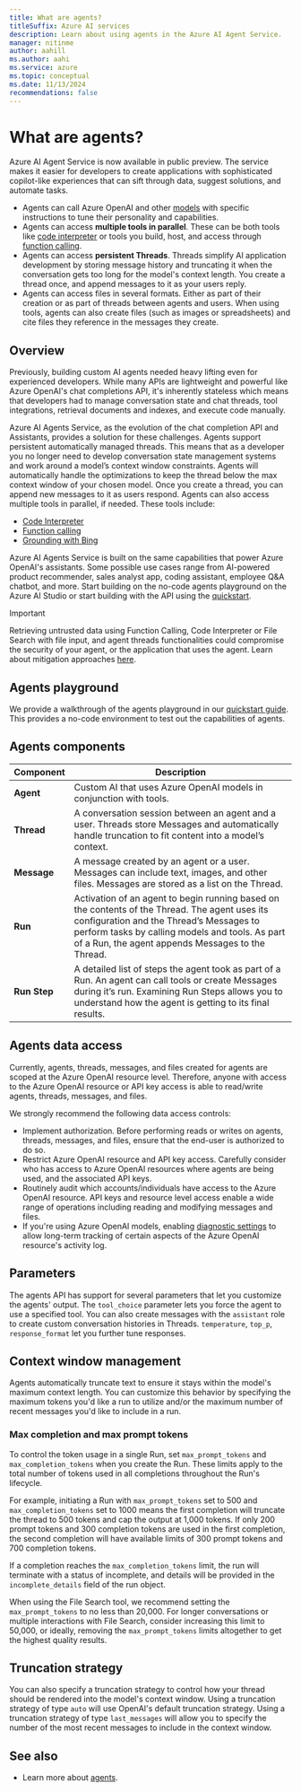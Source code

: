 ```yaml
---
title: What are agents?
titleSuffix: Azure AI services
description: Learn about using agents in the Azure AI Agent Service.
manager: nitinme
author: aahill
ms.author: aahi
ms.service: azure
ms.topic: conceptual
ms.date: 11/13/2024
recommendations: false
---
```


# What are agents?

Azure AI Agent Service is now available in public preview. The service makes it easier for developers to create applications with sophisticated copilot-like experiences that can sift through data, suggest solutions, and automate tasks.

* Agents can call Azure OpenAI and other [models](./model-region-support.md) with specific instructions to tune their personality and capabilities.
* Agents can access **multiple tools in parallel**. These can be both tools like [code interpreter](../how-to/tools/code-interpreter.md) <!--and [file search](../how-to/tools/file-search.md),--> or tools you build, host, and access through [function calling](../how-to/tools/function-calling.md).
* Agents can access **persistent Threads**. Threads simplify AI application development by storing message history and truncating it when the conversation gets too long for the model's context length. You create a thread once, and append messages to it as your users reply.
* Agents can access files in several formats. Either as part of their creation or as part of threads between agents and users. When using tools, agents can also create files (such as images or spreadsheets) and cite files they reference in the messages they create.

## Overview

Previously, building custom AI agents needed heavy lifting even for experienced developers. While many APIs are lightweight and powerful like Azure OpenAI's chat completions API, it's inherently stateless which means that developers had to manage conversation state and chat threads, tool integrations, retrieval documents and indexes, and execute code manually.

Azure AI Agents Service, as the evolution of the chat completion API and Assistants, provides a solution for these challenges. Agents support persistent automatically managed threads. This means that as a developer you no longer need to develop conversation state management systems and work around a model’s context window constraints. Agents will automatically handle the optimizations to keep the thread below the max context window of your chosen model. Once you create a thread, you can append new messages to it as users respond. Agents can also access multiple tools in parallel, if needed. These tools include:

- [Code Interpreter](../how-to/tools/code-interpreter.md)
- [Function calling](../how-to/tools/function-calling.md)
- [Grounding with Bing](../how-to/tools/bing-grounding.md)

Azure AI Agents Service is built on the same capabilities that power Azure OpenAI's assistants. Some possible use cases range from AI-powered product recommender, sales analyst app, coding assistant, employee Q&A chatbot, and more. Start building on the no-code agents playground on the Azure AI Studio or start building with the API using the [quickstart](../quickstart.md).

> [!IMPORTANT]
> Retrieving untrusted data using Function Calling, Code Interpreter or File Search with file input, and agent threads functionalities could compromise the security of your agent, or the application that uses the agent. Learn about mitigation approaches [here](https://aka.ms/oai/assistant-rai).

## Agents playground

We provide a walkthrough of the agents playground in our [quickstart guide](../quickstart.md). This provides a no-code environment to test out the capabilities of agents.

## Agents components

<!-- :::image type="content" source="../media/agents/agents-overview.png" alt-text="A diagram showing the components of an agent." lightbox="../media/agents/agents-overview.png"::: -->

| **Component** | **Description** |
|---|---|
| **Agent** | Custom AI that uses Azure OpenAI models in conjunction with tools. |
|**Thread** | A conversation session between an agent and a user. Threads store Messages and automatically handle truncation to fit content into a model’s context.|
| **Message** | A message created by an agent or a user. Messages can include text, images, and other files. Messages are stored as a list on the Thread. |
|**Run** | Activation of an agent to begin running based on the contents of the Thread. The agent uses its configuration and the Thread’s Messages to perform tasks by calling models and tools. As part of a Run, the agent appends Messages to the Thread.|
|**Run Step** | A detailed list of steps the agent took as part of a Run. An agent can call tools or create Messages during it’s run. Examining Run Steps allows you to understand how the agent is getting to its final results. |

## Agents data access

Currently, agents, threads, messages, and files created for agents are scoped at the Azure OpenAI resource level. Therefore, anyone with access to the Azure OpenAI resource or API key access is able to read/write agents, threads, messages, and files.

We strongly recommend the following data access controls:

- Implement authorization. Before performing reads or writes on agents, threads, messages, and files, ensure that the end-user is authorized to do so.
- Restrict Azure OpenAI resource and API key access. Carefully consider who has access to Azure OpenAI resources where agents are being used, and the associated API keys.
- Routinely audit which accounts/individuals have access to the Azure OpenAI resource. API keys and resource level access enable a wide range of operations including reading and modifying messages and files.
- If you're using Azure OpenAI models, enabling [diagnostic settings](../../openai/how-to/monitor-openai.md#configure-diagnostic-settings) to allow long-term tracking of certain aspects of the Azure OpenAI resource's activity log.

## Parameters

The agents API has support for several parameters that let you customize the agents' output. The `tool_choice` parameter lets you force the agent to use a specified tool. You can also create messages with the `assistant` role to create custom conversation histories in Threads. `temperature`, `top_p`, `response_format` let you further tune responses. <!-- For more information, see the [reference](../agents-reference.md#create-an-assistant) documentation. -->

## Context window management

Agents automatically truncate text to ensure it stays within the model's maximum context length. You can customize this behavior by specifying the maximum tokens you'd like a run to utilize and/or the maximum number of recent messages you'd like to include in a run.

### Max completion and max prompt tokens

To control the token usage in a single Run, set `max_prompt_tokens` and `max_completion_tokens` when you create the Run. These limits apply to the total number of tokens used in all completions throughout the Run's lifecycle.

For example, initiating a Run with `max_prompt_tokens` set to 500 and `max_completion_tokens` set to 1000 means the first completion will truncate the thread to 500 tokens and cap the output at 1,000 tokens. If only 200 prompt tokens and 300 completion tokens are used in the first completion, the second completion will have available limits of 300 prompt tokens and 700 completion tokens.

If a completion reaches the `max_completion_tokens` limit, the run will terminate with a status of incomplete, and details will be provided in the `incomplete_details` field of the run object.

When using the File Search tool, we recommend setting the `max_prompt_tokens` to no less than 20,000. For longer conversations or multiple interactions with File Search, consider increasing this limit to 50,000, or ideally, removing the `max_prompt_tokens` limits altogether to get the highest quality results.

## Truncation strategy

You can also specify a truncation strategy to control how your thread should be rendered into the model's context window. Using a truncation strategy of type `auto` will use OpenAI's default truncation strategy. Using a truncation strategy of type `last_messages` will allow you to specify the number of the most recent messages to include in the context window.

## See also
* Learn more about [agents](../overview.md). <!--and [File Search](../how-to/tools/file-search.md)-->
